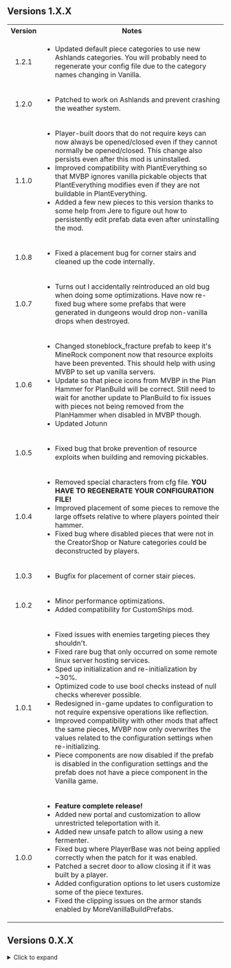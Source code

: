 <div class="header">
	<h2>Versions 1.X.X</h2>
</div>
<table>
	<tbody>
		<tr>
			<th align="center">Version</th>
			<th align="center">Notes</th>
		</tr>
		<tr>
			<td align="center">1.2.1</td>
			<td align="left">
				<ul>
					<li>Updated default piece categories to use new Ashlands categories. You will probably need to regenerate your config file due to the category names changing in Vanilla.</li>
				</ul>
			</td>
		</tr>
		<tr>
			<td align="center">1.2.0</td>
			<td align="left">
				<ul>
					<li>Patched to work on Ashlands and prevent crashing the weather system.</li>
				</ul>
			</td>
		</tr>
		<tr>
			<td align="center">1.1.0</td>
			<td align="left">
				<ul>
					<li>Player-built doors that do not require keys can now always be opened/closed even if they cannot normally be opened/closed. This change also persists even after this mod is uninstalled.</li>
					<li>Improved compatibility with PlantEverything so that MVBP ignores vanilla pickable objects that PlantEverything modifies even if they are not buildable in PlantEverything.</li>
					<li>Added a few new pieces to this version thanks to some help from Jere to figure out how to persistently edit prefab data even after uninstalling the mod.</li>
				</ul>
			</td>
		</tr>
		<tr>
			<td align="center">1.0.8</td>
			<td align="left">
				<ul>
					<li>Fixed a placement bug for corner stairs and cleaned up the code internally.</li>
				</ul>
			</td>
		</tr>
		<tr>
			<td align="center">1.0.7</td>
			<td align="left">
				<ul>
					<li>Turns out I accidentally reintroduced an old bug when doing some optimizations. Have now re-fixed bug where some prefabs that were generated in dungeons would drop non-vanilla drops when destroyed.</li>
				</ul>
			</td>
		</tr>
		<tr>
			<td align="center">1.0.6</td>
			<td align="left">
				<ul>
					<li>Changed stoneblock_fracture prefab to keep it's MineRock component now that resource exploits have been prevented. This should help with using MVBP to set up vanilla servers.</li>
					<li>Update so that piece icons from MVBP in the Plan Hammer for PlanBuild will be correct. Still need to wait for another update to PlanBuild to fix issues with pieces not being removed from the PlanHammer when disabled in MVBP though.</li>
					<li>Updated Jotunn</li>
				</ul>
			</td>
		</tr>
		<tr>
			<td align="center">1.0.5</td>
			<td align="left">
				<ul>
					<li>Fixed bug that broke prevention of resource exploits when building and removing pickables.</li>
				</ul>
			</td>
		</tr>
		<tr>
			<td align="center">1.0.4</td>
			<td align="left">
				<ul>
					<li>Removed special characters from cfg file. <b>YOU HAVE TO REGENERATE YOUR CONFIGURATION FILE!</b></li>
					<li>Improved placement of some pieces to remove the large offsets relative to where players pointed their hammer.</li>
					<li>Fixed bug where disabled pieces that were not in the CreatorShop or Nature categories could be deconstructed by players.</li>
				</ul>
			</td>
		</tr>
		<tr>
			<td align="center">1.0.3</td>
			<td align="left">
				<ul>
					<li>Bugfix for placement of corner stair pieces.</li>
				</ul>
			</td>
		</tr>
		<tr>
			<td align="center">1.0.2</td>
			<td align="left">
				<ul>
					<li>Minor performance optimizations.</li>
					<li>Added compatibility for CustomShips mod.</li>
				</ul>
			</td>
		</tr>
		<tr>
			<td align="center">1.0.1</td>
			<td align="left">
				<ul>
					<li>Fixed issues with enemies targeting pieces they shouldn't.</li>
					<li>Fixed rare bug that only occurred on some remote linux server hosting services.</li>
					<li>Sped up initialization and re-initialization by ~30%.</li>
					<li>Optimized code to use bool checks instead of null checks wherever possible.</li>
					<li>Redesigned in-game updates to configuration to not require expensive operations like reflection.</li>
					<li>Improved compatibility with other mods that affect the same pieces, MVBP now only overwrites the values related to the configuration settings when re-initializing.</li>
					<li>Piece components are now disabled if the prefab is disabled in the configuration settings and the prefab does not have a piece component in the Vanilla game.</li>
				</ul>
			</td>
		</tr>
		<tr>
			<td align="center">1.0.0</td>
			<td align="left">
				<ul>
					<li><b>Feature complete release!</b></li>
					<li>Added new portal and customization to allow unrestricted teleportation with it.</li>
					<li>Added new unsafe patch to allow using a new fermenter.</li>
					<li>Fixed bug where PlayerBase was not being applied correctly when the patch for it was enabled.</li>
					<li>Patched a secret door to allow closing it if it was built by a player.</li>
					<li>Added configuration options to let users customize some of the piece textures.</li>
					<li>Fixed the clipping issues on the armor stands enabled by MoreVanillaBuildPrefabs.</li>
				</ul>
			</td>
		</tr>
	</tbody>
</table>

<div class="header">
	<h2>Versions 0.X.X</h2>
</div>
<details>
	<summary>Click to expand</summary>
	<div class="header">
		<h3>Versions 0.6.X</h3>
	</div>
	<details>
		<summary>Click to expand</summary>
		<table>
			<tbody>
				<tr>
					<th align="center">Version</th>
					<th align="center">Notes</th>
				</tr>
				<tr>
					<td align="center">0.6.0</td>
					<td align="left">
						<ul>
							<li>Updated for newest patch</li>
							<li>Changed configuration file format for non-prefab sections to use toggles in-game.</li>
							<li>
								Added configuration options to enable:
								<ul>
									<li>All seasonal pieces.</li>
									<li>Patching siding door pieces placed by players and enable sliding doors by default.</li>
									<li>Patching comfort values for pieces added by this mod.</li>
									<li>Patching new torches, fires, and beds to have a PlayerBase effect.</li>
								</ul>
							</li>
							<li>Added unsafe patch section and the option of enabling new beds for sleeping.</li>
							<li>Improved resource costs and removal of pieces with a MineRock component (the smaller mineable rocks).</li>
							<li>Minor performance optimizations.</li>
						</ul>
					</td>
				</tr>
			</tbody>
		</table>
	</details>
	<div class="header">
		<h3>Versions 0.5.X</h3>
	</div>
	<details>
		<summary>Click to expand</summary>
		<table>
			<tbody>
				<tr>
					<th align="center">Version</th>
					<th align="center">Notes</th>
				</tr>
				<tr>
					<td align="center">0.5.1</td>
					<td align="left">
						<ul>
							<li>Added more null checks to handle other mods destroying prefabs on log-out.</li>
							<li>Set MVBP to ignore prefabs added by Creature Level and Loot Control.</li>
							<li>Improved compatibility with PlanBuild.</li>
						</ul>
					</td>
				</tr>
				<tr>
					<td align="center">0.5.0</td>
					<td align="left">
						<ul>
							<li>Built against new BepInEx and Jotunn.</li>
							<li>Improved default settings so all vanilla prefabs in game version 0.217.25 are placeable.</li>
							<li>Improved removal of custom prefabs with the hammer, vanilla layers are no longer altered under any circumstances.</li>
							<li>Updated for ExtraSnapPointsMadeEasy's new API.</li>
							<li>Improved compatibility with ExpandWorld.</li>
							<li>Fixed issue with one prefab being impossible to unlock.</li>
							<li>Overhauled how mineable prefabs work (see README). You may need to tweak your configuration file to use the prefabs ending in "_frac" or "_destruction" now.</li>
							<li>Fixed bug where CreativeMode pieces that were built by players could be removed by the creator even if they aren't enabled in the config. Now pieces can only by removed via the hammer if they are enabled in the config.</li>
							<li>Global configuration section split into Global, Admin, and Customization in preparation for adding new customization features.</li>
						</ul>
					</td>
				</tr>
			</tbody>
		</table>
	</details>
	<div class="header">
		<h3>Versions 0.4.X</h3>
	</div>
	<details>
		<summary>Click to expand</summary>
		<table>
			<tbody>
				<tr>
					<th align="center">Version</th>
					<th align="center">Notes</th>
				</tr>
				<tr>
					<td align="center">0.4.8</td>
					<td align="left">
						<ul>
							<li>Configuration changes made in-game will now persist properly after logging out.</li>
							<li>Sped up re-initialization slightly.</li>
							<li>Update README with known issues</li>
						</ul>
					</td>
				</tr>
				<tr>
					<td align="center">0.4.7</td>
					<td align="left">
						<ul>
							<li>Hotfix to prevent infinite re-initialization loop in multi-player. Turns out that even if I test with a dedicated server, some bugs only show up with multiple clients.</li>
						</ul>
					</td>
				</tr>
				<tr>
					<td align="center">0.4.6</td>
					<td align="left">
						<ul>
							<li>Fixed issue with server config changes not persisting after log-out unless the server was restarted. Config changes for the server are now saved to the server config file when you log-out.</li>
							<li>Re-enabled prefabs that spawn a MineRock5 component as they can be useful for building islands. A warning about how they work is now automatically added to the piece description.</li>
						</ul>
					</td>
				</tr>
				<tr>
					<td align="center">0.4.5</td>
					<td align="left">
						<ul>
							<li>
								Improved deconstruction of non-WearNTear pieces.
								<ul>
									<li>Destroying player-built pieces via damaging them will always drop the resources for building the piece now.</li>
									<li>Deconstructing non-WearNTear pieces will now destroy them using the Destructible component if it is present (this means removing ice pieces makes them shatter and play the ice SFX).</li>
								</ul>
							</li>
							<li>Added config settings to control piece clipping during placement.</li>
							<li>Patched MineRock script to prevent NRE on newly placed pieces.</li>
							<li>Improved filtering to prevent detecting prefabs that create giant boulders when you remove them.</li>
							<li>Automatically adds missing removal SFX for WearNTear pieces.</li>
							<li>Hotfix for issues with invalid placement due to changing collider layers.</li>
						</ul>
					</td>
				</tr>
				<tr>
					<td align="center">0.4.4</td>
					<td align="left">
						<ul>
							<li>Removed server requirement so that console players can enjoy the mod vicariously through crossplay.</li>
							<li>Improved sorting of prefabs added by this mod (that took a while).</li>
							<li>Added automatic piece classification to hopefully allow correct sorting of pieces from other mods and future updates.</li>
							<li>Improved automatic naming of prefabs.</li>
							<li>Fixed layer issue on some pieces that prevented targeting them for removal.</li>
							<li>Removing pieces now triggers the destruction effects if they exist.</li>
							<li>Fixed possible exploit involving pickables with extra random item drops.</li>
							<li>Patched chair prefabs so you can now sit in them.</li>
							<li>Minor performance optimizations.</li>
							<li>Removed piece descriptions that were duplicates of piece names.</li>
							<li>Disabled a prefab that would disappear 10 seconds after placing it.</li>
							<li>Improved descriptions for several prefabs.</li>
							<li>Removed the snap points added to the center of all prefabs (use ExtraSnapPointsMadeEasy instead).</li>
							<li>Fixed minor compatibility issue with RRR, warning should no longer trigger and MVBP will no longer detect prefabs added by RRR.</li>
							<li>Added config option to enable placing vanilla crops so you can make pretty gardens if you want.</li>
							<li>Added colliders to allow removing large straw rug.</li>
							<li>Tweaked some default resource costs.</li>
						</ul>
					</td>
				</tr>
				<tr>
					<td align="center">0.4.3</td>
					<td align="left">
						<ul>
							<li>
								Added a new piece category "Nature".
								<ul>
									<li>Changed Admin only settings to account for new category.</li>
									<li>Tweaked default configuration to account for new category.</li>
								</ul>
							</li>
							<li>
								Changed how CreativeMode works.
								<ul>
									<li>CreativeMode now sets whether pieces from the CreatorShop and Nature categories are enabled for building.</li>
									<li>Changing the CreativeMode setting now updates while in-game.</li>
								</ul>
							</li>
							<li>Fixed the cloth behaviour on the new ship.</li>
							<li>Tweaked snap points to mimic vanilla pieces more. Can use ExtraSnapPointsMadeEasy if you want more precise snap points.</li>
							<li>Improved compatibility with ExtraSnapPointsMadeEasy to allow dynamically changing extra snap points as MoreVanillaBuildPrefabs dynamically adds/removes build pieces.</li>
							<li>Pickable pieces now drop the pickable item when deconstructed if it has not already been picked.</li>
							<li>ItemStand pieces now drop the attached item when deconstructed if an attached item exists.</li>
						</ul>
					</td>
				</tr>
				<tr>
					<td align="center">0.4.2</td>
					<td align="left">
						<ul>
							<li>Changed mod so that if a client has the mod, then the server they are connecting to must also have the mod (see README for details).</li>
							<li>Implemented a CreativeMode configuration option (see README for details).</li>
							<li>All pieces that are missing placement sound effects now have default sfx assigned based on the required crafting station. (Missing deconstruction sounds effects are not fixed though as that requires adding WearNTear or Destructable components to pieces).</li>
							<li>Fixed bug where deconstructing player-built pieces with world modifiers set to turn off build costs would cause world-generated destruction drops to occur.</li>
							<li>Player-buil5 barrels no longer drop random loot when destroyed. They still do not return the resources used to build them when destroyed (they do return build resources if deconstructed though).</li>
							<li>Patched Dvergr furniture items so they provide support and you can now place item stands on them.</li>
							<li>Patched some more prefabs and improved placement for others, as usual each update.</li>
						</ul>
					</td>
				</tr>
				<tr>
					<td align="center">0.4.1</td>
					<td align="left">
						<ul>
							<li>Minor update to fix the stuttering issue when editing the configuration via the in-game configuration manager. The mod now only updates after closing the configuration manager.</li>
							<li>Tweaked update logic to avoid re-initializing if receiving config data from server or reloading the config file doesn't actually change any config setting values.</li>
							<li>Added some everburning torches and braziers that do not require fuel to the default configuration. Currently they are configured to unlock sometime during the last biome in the current game version.</li>
						</ul>
					</td>
				</tr>
				<tr>
					<td align="center">0.4.0</td>
					<td align="left">
						<ul>
							<li>
								<b>Massive update</b>, I basically re-wrote the mod to allow it to dynamically respond to configuration setting changes while in-game.
							</li>
							<li>Switched to using Jotunn's server syncing features instead of ServerSync.</li>
							<li>Removed Locking Configuration setting. If you install the mod on the server it will now always sync data to clients.</li>
							<li>Change `VerboseMode` to `Verbosity`. There are now three logging levels you can select from to output more or less information. This should make debugging easier when issues are reported.</li>
							<li>Changed some Global configuration setting names to more descriptive.</li>
							<li>Fixed issue where sometimes configuration data from the server wouldn't sync correctly. The mod now always re-initializes the configuration whenever configuration data is received from the server.</li>
							<li>Changed how building and deconstructing pickable objects is handled to prevent exploits.</li>
							<li>Optimized load times for dynamic syncing. The very first time the mod loads on a clean install it takes about ~300 ms as it generates new icons. After that, when the mod initializes or responds to configuration settings changes it averages ~110-160 ms.</li>
							<li>Patched some more prefabs, including making a hidden sailing ship fully functional.</li>
							<li>Various internal tweaks to reduce the odds of compatibility issues with other mods.</li>
							<li>Possibly more stuff I forgot about, it was a pretty big re-write. The new README should still cover everything important though.</li>
						</ul>
					</td>
				</tr>
			</tbody>
		</table>
	</details>
	<div class="header">
		<h3>Versions 0.3.X</h3>
	</div>
	<details>
		<summary>Click to expand</summary>
		<table>
			<tbody>
				<tr>
					<th align="center">Version</th>
					<th align="center">Notes</th>
				</tr>
				<tr>
					<td align="center">0.3.7</td>
					<td align="left">
						<ul>
							<li>Fixed compatibility with WackyDB, (my bad, while rewriting the code to add pieces I switched from a prefix to a postfix).</li>
							<li>Switch stone chest to prefer the one with animations.</li>
							<li>Renaming of custom chests to be more descriptive.</li>
						</ul>
					</td>
				</tr>
				<tr>
					<td align="center">0.3.6</td>
					<td align="left">
						<ul>
							<li>Switched back to custom methods to add pieces as removing pieces added by Jotunn on log out led to unintended behaviour.</li>
							<li>Slightly reduced load times.</li>
							<li>Patched placement of treasure chests so they no longer contain random loot (world-generated treasure chests are unaffected).</li>
							<li>Removed treasure chests that were Duplicates of each other.</li>
						</ul>
					</td>
				</tr>
				<tr>
					<td align="center">0.3.5</td>
					<td align="left">
						<ul>
							<li>Switched back to adding pieces via Jotunn.</li>
							<li>More automatic naming improvements.</li>
							<li>Quick fix for null exception error that broke the mod last release (Somehow the option that allowed me to reference the publicized assembles got unchecked).</li>
							<li>
								Changed ModGUID to match mod name. <b>This changes the name of your cfg file. So after it regenerates copy over any changes you've made via a text editor and delete your old one.</b>
							</li>
						</ul>
					</td>
				</tr>
				<tr>
					<td align="center">0.3.4</td>
					<td align="left">
						<ul>
							<li>
								Improved naming for custom pieces in hammer build table.
								<ul>
									<li>Format of custom piece names is now consistent with vanilla name formatting.</li>
									<li>Some spelling inconsistencies from the game's internal ID's have been corrected.</li>
								</ul>
							</li>
							<li>Automatically add hover text if missing for custom pieces (depending on the piece it still may not display).</li>
							<li>Patched and enabled more prefabs by default.</li>
							<li>Disabled a prefab that explodes into a giant boulder when hit with a pickaxe (Thanks Cass!)</li>
							<li>Tweaked build requirements and costs for some prefabs.</li>
							<li>
								Patched placement of several pieces.
								<ul>
									<li>Improved placement of dvergr poles and wood pieces.</li>
									<li>Fixed issue with some black marble pieces moving after placement due to discrepancy between colliders and rigid bodies.</li>
								</ul>
							</li>
							<li>Changed how piece Icons are generated to hopefully fix the lighting issue with some icons.</li>
						</ul>
					</td>
				</tr>
				<tr>
					<td align="center">0.3.3</td>
					<td align="left">
						<ul>
							<li>Fix color artifacts in custom piece icons (Thanks again for your help Margmas).</li>
							<li>Fix bug that I accidentally re-introduced where world-generated CreatorShop pieces could be deconstructed.</li>
							<li>Added SearsCatalog as a Thunderstore dependency.</li>
							<li>More internal refactoring and clean-up to get ready for possibly adding some new features.</li>
						</ul>
					</td>
				</tr>
				<tr>
					<td align="center">0.3.2</td>
					<td align="left">
						<ul>
							<li>Update to Jotunn 2.14.4</li>
							<li>Changed priority of patch for adding prefabs to fix partial incomparability with WackyDB.</li>
							<li>Internal refactoring to clean up code and make managing methods easier.</li>
							<li>Enabled some more pieces by default.</li>
							<li>
								Added EffectsList patch from PotteryBarn to fix null exceptions when using custom Armor Stands.
							</li>
						</ul>
					</td>
				</tr>
				<tr>
					<td align="center">0.3.1</td>
					<td align="left">
						<ul>
							<li>Added NullException checks to fix compatibility issues with CreatureLevelAndLootControl.</li>
							<li>
								Changed mod to search for prefabs every time a game session is joined (has minimal impact on load time, < 50 ms on average) to prevent null prefab errors.
							</li>
							<li>Added error handling to catch incorrect build requirement ID's and throw a warning to the log.</li>
							<li>
								Thanks to Cass again for letting me know about the compatibility issue and testing out the fixes.
							</li>
						</ul>
					</td>
				</tr>
				<tr>
					<td align="center">0.3.0</td>
					<td align="left">
						<ul>
							<li>Implemented built-in cfg file watcher to ensure changes made to cfg file are not erased.</li>
							<li>Fixed crashing issue with some prefabs and re-enabled them by default.</li>
							<li>Changed when custom pieces are added to wait until after receiving data from ServerSync (Thanks to Cass for reporting the issue and to Wackymole for helping figure out which method to patch).</li>
							<li>Changed method of adding custom pieces due to Null Exception error caused by adding pieces with Jotunn after ZNet.Start(), will probably switch back after Jotunn updates.</li>
						</ul>
					</td>
				</tr>
			</tbody>
		</table>
	</details>
	<div class="header">
		<h3>Versions 0.2.X</h3>
	</div>
	<details>
		<summary>Click to expand</summary>
		<table>
			<tbody>
				<tr>
					<td align="center">0.2.2</td>
					<td align="left">
						<ul>
							<li>Added null check to EnsureNoDuplicateZNetView(), should resolve issues caused when rejoining servers (Thanks to Cass on the Odinplus for reporting the bug).</li>
							<li>Mod now saves the cfg file on logout, should hopefully preserve changes made to it before reading from it when rejoining a server.</li>
						</ul>
					</td>
				</tr>
				<tr>
					<td align="center">0.2.1</td>
					<td align="left">
						<ul>
							<li>Fixed clipping and placement for several prefabs.</li>
							<li>Adjusted snap points on a few prefabs.</li>
							<li>Disabled CargoCrate prefab due to it deleting itself when placed because the inventory is empty.</li>
							<li>Code clean up.</li>
						</ul>
					</td>
				</tr>
				<tr>
					<td align="center">0.2.0</td>
					<td align="left">
						<ul>
							<li>Reduced load time from ~30 seconds to ~0.5 seconds (Thanks to onnan for reporting the issue and to Margmas on the OdinPlus discord for the tip on reducing config file load times).</li>
							<li>Switched to using ZNetScene for patch to trigger removal of custom pieces on logout.</li>
							<li>Internal code refactoring and clean up.</li>
						</ul>
					</td>
				</tr>
			</tbody>
		</table>
	</details>
	<div class="header">
		<h3>Versions 0.1.X</h3>
	</div>
	<details>
		<summary>Click to expand</summary>
		<table>
			<tbody>
				<tr>
					<td align="center">0.1.4</td>
					<td align="left">
						<ul>
							<li>Updated for patch 0.217.22</li>
						</ul>
					</td>
				</tr>
				<tr>
					<td align="center">0.1.3</td>
					<td align="left">
						<ul>
							<li>Updated for Jotunn 2.14.2</li>
							<li>Removed three prefabs that caused a crash when re-logging (should fix compatibility issues with the Multiverse mod).</li>
							<li>Improved load times when re-logging.</li>
							<li>Changed method of adding custom build pieces to respect server configuration when changing between servers without restarting the game.</li>
							<li>
								Added configuration option to restrict placement of CreatorShop pieces to Admins.
							</li>
						</ul>
					</td>
				</tr>
				<tr>
					<td align="center">0.1.1/0.1.2</td>
					<td align="left">
						<ul>
							<li>Fixed ILRepacker not merging ServerSync assembly when creating Release version of Thunderstore mod package (Thanks to BLUBBSON on Github for letting me know about the bug).</li>
						</ul>
					</td>
				</tr>
				<tr>
					<td align="center">0.1.0</td>
					<td align="left">
						<b>Major Updates</b>
						<ul>
							<li>Implemented configuration syncing with server.</li>
							<li>Added a setting to allow admins to deconstruct CreatorShop pieces built by other players.</li>
							<li>Add a configuration option for each prefab that enables a generic collision patch to allow users to possibly fix placing prefabs that have not been custom patched yet.</li>
							<li>Improved configuration file to provide configuration descriptions and a list of acceptable values for each configuration option.</li>
							<li>Crafting station names in configuration settings are now descriptive instead of based on the item_id in-game.</li>
						</ul>
						<b>Minor updates</b>
						<ul>
							<li>Tweaked resource requirements for better balance.</li>
							<li>Enabled more build pieces by default after tweaking the resource requirements to prevent them unlocking several biomes before they would normally be encountered by players.</li>
							<li>Fixed Github link in Thunderstore manifest (had copied the wrong template manifest when I remade it).</li>
							<li>Improved README formatting and fixed spelling/grammar in various places.</li>
						</ul>
					</td>
				</tr>
			</tbody>
		</table>
	</details>
	<div class="header">
		<h3>Versions 0.0.X</h3>
	</div>
	<details>
		<summary>Click to expand</summary>
		<table>
			<tbody>
				<tr>
					<td align="center">0.0.3</td>
					<td align="left">
						<ul>
							<li>World-generated pieces now drop only their default resource drops while player-built pieces drop only the resources used to build them.</li>
							<li>README updated and cleaned up (that's what I get for writing it at 1am last time).</li>
							<li>
								Configuration file naming scheme changed due to automating the process. <b>You need to regenerate your configuration file and copy over any customizations you made.</b>
							</li>
						</ul>
					</td>
				</tr>
				<tr>
					<td align="center">0.0.2</td>
					<td align="left">
						<ul>
							<li>Updated README and added links to source code.</li>
						</ul>
					</td>
				</tr>
				<tr>
					<td align="center">0.0.1</td>
					<td align="left">
						<ul>
							<li>Initial release.</li>
						</ul>
					</td>
				</tr>
			</tbody>
		</table>
	</details>
</details>
